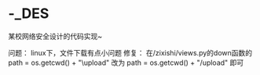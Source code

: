 # -_DES
某校网络安全设计的代码实现~

问题：
  linux下，文件下载有点小问题
修复：
在/zixishi/views.py的down函数的
  path = os.getcwd() + "\\upload"   改为
  path = os.getcwd() + "/upload"
即可
